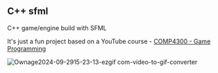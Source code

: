 ## C++ sfml 

C++ game/engine build with SFML

It's just a fun project based on a YouTube course - [COMP4300 - Game Programming](https://www.youtube.com/watch?v=-ugbLQlw_VM&t=13s&ab_channel=DaveChurchill) 



![Ownage2024-09-2915-23-13-ezgif com-video-to-gif-converter](https://github.com/user-attachments/assets/63281e32-211f-4fba-9dfa-c1a306e036a6)
